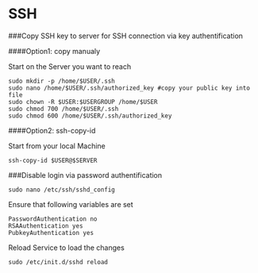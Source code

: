 # SSH

###Copy SSH key to server for SSH connection via key authentification

####Option1: copy manualy

Start on the Server you want to reach

	sudo mkdir -p /home/$USER/.ssh
	sudo nano /home/$USER/.ssh/authorized_key #copy your public key into file
	sudo chown -R $USER:$USERGROUP /home/$USER
	sudo chmod 700 /home/$USER/.ssh
	sudo chmod 600 /home/$USER/.ssh/authorized_key

####Option2: ssh-copy-id

Start from your local Machine

	ssh-copy-id $USER@$SERVER

###Disable login via password authentification

	sudo nano /etc/ssh/sshd_config

Ensure that following variables are set

	PasswordAuthentication no
	RSAAuthentication yes
	PubkeyAuthentication yes

Reload Service to load the changes

	sudo /etc/init.d/sshd reload
